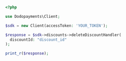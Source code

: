 ```php
<?php

use Dodopayments\Client;

$sdk = new Client(accessToken: 'YOUR_TOKEN');

$response = $sdk->discounts->deleteDiscountHandler(
  discountId: "discount_id"
);

print_r($response);

```


<!-- This file was generated by liblab | https://liblab.com/ -->